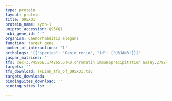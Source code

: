 ```yaml
---
type: protein
layout: protein
title: Q95XQ1
protein_name: sydn-1
uniprot_accession: Q95XQ1
ncbi_gene_id: '-'
organism: Caenorhabditis elegans
function: target gene
number_of_interactions: '1'
orthologs: '[{"species": "Danio rerio", "id": ["U3JAN8"]}]'
jaspar_matrices: ''
tfs: cec-3,P45968,174265,GTRD,chromatin immunoprecipitation assay,27924024%5Buid%5D,No
targets: ''
tfs_download: TFLink_tfs_of_Q95XQ1.tsv
targets_download: ''
bindingSites_download: ''
binding_sites_ls: ''

---
```

